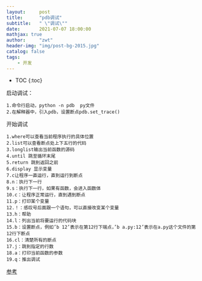```yaml
---
layout:     post
title:      "pdb调试"
subtitle:   " \"调试\""
date:       2021-07-07 18:00:00
mathjax: true
author:     "zwt"
header-img: "img/post-bg-2015.jpg"
catalog: false
tags:
    - 开发
---
```

* TOC
{:toc}

启动调试：
```
1.命令行启动，python -n pdb  py文件
2.在解释器中，引入pdb，设置断点pdb.set_trace()
```
开始调试
```
1.where可以查看当前程序执行的具体位置
2.list可以查看断点处上下五行的代码
3.longlist输出当前函数的源码
4.until 跳至循环末尾
5.return 跳到返回之前
6.display 显示变量
7.c让程序一直运行，直到运行到断点
8.n：执行下一行
9.s：执行下一行，如果有函数，会进入函数体
10.c：让程序正常运行，直到遇到断点
11.p：打印某个变量
12.！：感叹号后面跟一个语句，可以直接改变某个变量
13.h：帮助
14.l：列出当前将要运行的代码块
15.b：设置断点，例如’b 12’表示在第12行下端点，’b a.py:12’表示在a.py这个文件的第12行下断点
16.cl：清楚所有的断点
17.j：跳到指定的行数
18.a：打印当前函数的参数
19.q：推出调试
```
 [参考](https://www.cnblogs.com/c-x-a/p/10674288.html)